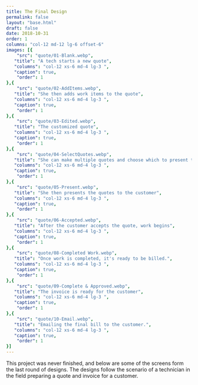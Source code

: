 ```yaml
---
title: The Final Design
permalink: false
layout: "base.html"
draft: false
date: 2018-10-31
order: 1
columns: "col-12 md-12 lg-6 offset-6"
images: [{
    "src": "quote/01-Blank.webp",
   "title": "A tech starts a new quote",
   "columns": "col-12 xs-6 md-4 lg-3 ",
   "caption": true,
    "order": 1
},{
    "src": "quote/02-AddItems.webp",
   "title": "She then adds work items to the quote",
   "columns": "col-12 xs-6 md-4 lg-3 ",
   "caption": true,
    "order": 1
},{
    "src": "quote/03-Edited.webp",
   "title": "The customized quote",
   "columns": "col-12 xs-6 md-4 lg-3 ",
   "caption": true,
    "order": 1
},{
    "src": "quote/04-SelectQuotes.webp",
   "title": "She can make multiple quotes and choose which to present to the customer",
   "columns": "col-12 xs-6 md-4 lg-3 ",
   "caption": true,
    "order": 1
},{
    "src": "quote/05-Present.webp",
   "title": "She then presents the quotes to the customer",
   "columns": "col-12 xs-6 md-4 lg-3 ",
   "caption": true,
    "order": 1
},{
    "src": "quote/06-Accepted.webp",
   "title": "After the customer accepts the quote, work begins",
   "columns": "col-12 xs-6 md-4 lg-3 ",
   "caption": true,
    "order": 1
},{
    "src": "quote/08-Completed Work.webp",
   "title": "Once work is completed, it's ready to be billed.",
   "columns": "col-12 xs-6 md-4 lg-3 ",
   "caption": true,
    "order": 1
},{
    "src": "quote/09-Complete & Approved.webp",
   "title": "The invoice is ready for the customer",
   "columns": "col-12 xs-6 md-4 lg-3 ",
   "caption": true,
    "order": 1
},{
    "src": "quote/10-Email.webp",
   "title": "Emailing the final bill to the customer.",
   "columns": "col-12 xs-6 md-4 lg-3 ",
   "caption": true,
    "order": 1
}]
---
```

This project was never finished, and below are some of the screens form the last round of designs.
The designs follow the scenario of a technician in the field preparing a quote and invoice for a customer.

